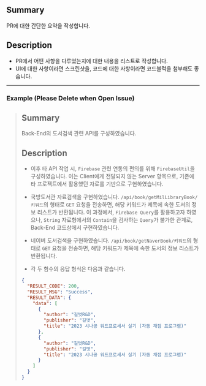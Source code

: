 ## Summary
PR에 대한 간단한 요약을 작성합니다.

## Description
- PR에서 어떤 사항을 다루었는지에 대한 내용을 리스트로 작성합니다.
- UI에 대한 사항이라면 스크린샷을, 코드에 대한 사항이라면 코드블럭을 첨부해도 좋습니다.

---

### Example (Please Delete when Open Issue)
> ## Summary
> Back-End의 도서검색 관련 API를 구성하였습니다.
>
> ## Description
> - 이후 타 API 작업 시, `Firebase` 관련 연동의 편의를 위해 `FirebaseUtil`을 구성하였습니다. 이는 Client에게 전달되지 않는 Server 항목으로, 기존에 타 프로젝트에서 활용했던 자료를 기반으로 구현하였습니다.
> - 국방도서관 자료검색을 구현하였습니다. `/api/book/getMilLibraryBook/키워드`의 형태로 `GET` 요청을 전송하면, 해당 키워드가 제목에 속한 도서의 정보 리스트가 반환됩니다. 이 과정에서, `Firebase Query`를 활용하고자 하였으나, `String` 자료형에서의 `Contain`을 검사하는 `Query`가 불가한 관계로, Back-End 코드상에서 구현하였습니다.
> - 네이버 도서검색을 구현하였습니다. `/api/book/getNaverBook/키워드`의 형태로 `GET` 요청을 전송하면, 해당 키워드가 제목에 속한 도서의 정보 리스트가 반환됩니다.
>
> - 각 두 함수의 응답 형식은 다음과 같습니다.
> ```json
> {
>   "RESULT_CODE": 200,
>   "RESULT_MSG": "Success",
>   "RESULT_DATA": {
>     "data": [
>       {
>         "author": "길벗R&D",
>         "publisher": "길벗",
>         "title": "2023 시나공 워드프로세서 실기 (자동 채점 프로그램)"
>       },
>       {
>         "author": "길벗R&D",
>         "publisher": "길벗",
>         "title": "2023 시나공 워드프로세서 실기 (자동 채점 프로그램)"
>       }
>     ]
>   }
> }
> ```
